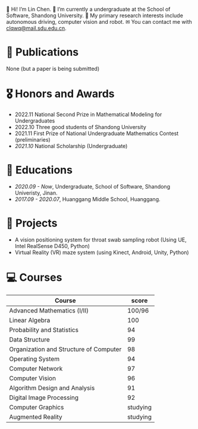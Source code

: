 <span class='anchor' id='about-me'></span>

👋 Hi! I’m Lin Chen. 🌱 I’m currently a undergraduate at the School of Software, Shandong University. 👀 My primary research interests include autonomous driving, computer vision and robot. ✉ You can contact me with clqwq@mail.sdu.edu.cn.

# 📝 Publications 

None (but a paper is being submitted)

# 🎖 Honors and Awards
- 2022.11 National Second Prize in Mathematical Modeling for Undergraduates
- 2022.10 Three good students of Shandong University
- 2021.11 First Prize of National Undergraduate Mathematics Contest (preliminaries)
- *2021.10* National Scholarship (Undergraduate) 

# 📖 Educations
- *2020.09 - Now*, Undergraduate, School of Software, Shandong Univeristy, Jinan.
- *2017.09 - 2020.07*, Huanggang Middle School, Huanggang.

# 📁 Projects

- A vision positioning system for throat swab sampling robot (Using UE, Intel RealSense D450, Python)
- Virtual Reality (VR) maze system (using Kinect, Android, Unity, Python)

# 💻 Courses

| Course                                 | score    |
| -------------------------------------- | -------- |
| Advanced Mathematics (Ⅰ/Ⅱ)             | 100/96   |
| Linear Algebra                         | 100      |
| Probability and Statistics             | 94       |
| Data Structure                         | 99       |
| Organization and Structure of Computer | 98       |
| Operating System                       | 94       |
| Computer Network                       | 97       |
| Computer Vision                        | 96       |
| Algorithm Design and Analysis          | 91       |
| Digital Image Processing               | 92       |
| Computer Graphics                      | studying |
| Augmented Reality                      | studying |
